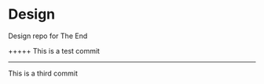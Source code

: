 Design
======

Design repo for The End

+++++
This is a test commit

-------
This is a third commit
